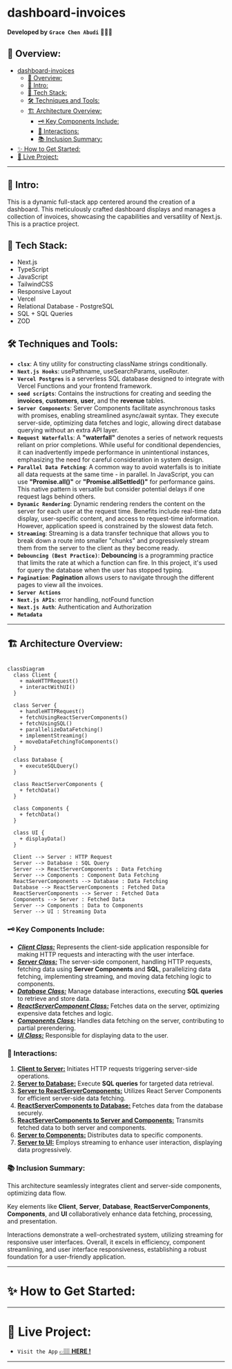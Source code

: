 # dashboard-invoices

**Developed by** **`Grace Chen Abudi`** 👩🏽‍💻

## 📣 Overview:

- [dashboard-invoices](#dashboard-invoices)
  - [📣 Overview:](#-overview)
  - [🔎 Intro:](#-intro)
  - [🧰 Tech Stack:](#-tech-stack)
  - [🛠️ Techniques and Tools:](#️-techniques-and-tools)
  - [🏗️ Architecture Overview:](#️-architecture-overview)
    - [🗝️ Key Components Include:](#️-key-components-include)
    - [🔄 Interactions:](#-interactions)
    - [📚 Inclusion Summary:](#-inclusion-summary)
- [✨ How to Get Started:](#-how-to-get-started)
- [🚀 Live Project:](#-live-project)

---

## 🔎 Intro:

This is a dynamic full-stack app centered around the creation of a dashboard. This meticulously crafted dashboard displays and manages a collection of invoices, showcasing the capabilities and versatility of Next.js. This is a practice project.

## 🧰 Tech Stack:

- Next.js
- TypeScript
- JavaScript
- TailwindCSS
- Responsive Layout
- Vercel
- Relational Database - PostgreSQL
- SQL + SQL Queries
- ZOD

## 🛠️ Techniques and Tools:

- **`clsx`**: A tiny utility for constructing className strings conditionally.
- **`Next.js Hooks`**: usePathname, useSearchParams, useRouter.
- **`Vercel Postgres`** is a serverless SQL database designed to integrate with Vercel Functions and your frontend framework.
- **`seed scripts`**: Contains the instructions for creating and seeding the **invoices**, **customers**, **user**, and the **revenue** tables.
- **`Server Components`**: Server Components facilitate asynchronous tasks with promises, enabling streamlined async/await syntax. They execute server-side, optimizing data fetches and logic, allowing direct database querying without an extra API layer.
- **`Request Waterfalls`**: A **"waterfall"** denotes a series of network requests reliant on prior completions. While useful for conditional dependencies, it can inadvertently impede performance in unintentional instances, emphasizing the need for careful consideration in system design.
- **`Parallel Data Fetching`**: A common way to avoid waterfalls is to initiate all data requests at the same time - in parallel. In JavaScript, you can use **"Promise.all()"** or **"Promise.allSettled()"** for performance gains. This native pattern is versatile but consider potential delays if one request lags behind others.
- **`Dynamic Rendering`**: Dynamic rendering renders the content on the server for each user at the request time. Benefits include real-time data display, user-specific content, and access to request-time information. However, application speed is constrained by the slowest data fetch.
- **`Streaming`**: Streaming is a data transfer technique that allows you to break down a route into smaller "chunks" and progressively stream them from the server to the client as they become ready.
- **`Debouncing (Best Practice)`**: **Debouncing** is a programming practice that limits the rate at which a function can fire. In this project, it's used for query the database when the user has stopped typing.
- **`Pagination`**: **Pagination** allows users to navigate through the different pages to view all the invoices.
- **`Server Actions`**
- **`Next.js APIs`**: error handling, notFound function
- **`Next.js Auth`**: Authentication and Authorization
- **`Metadata`**

---

## 🏗️ Architecture Overview:

```mermaid

classDiagram
  class Client {
    + makeHTTPRequest()
    + interactWithUI()
  }

  class Server {
    + handleHTTPRequest()
    + fetchUsingReactServerComponents()
    + fetchUsingSQL()
    + parallelizeDataFetching()
    + implementStreaming()
    + moveDataFetchingToComponents()
  }

  class Database {
    + executeSQLQuery()
  }

  class ReactServerComponents {
    + fetchData()
  }

  class Components {
    + fetchData()
  }

  class UI {
    + displayData()
  }

  Client --> Server : HTTP Request
  Server --> Database : SQL Query
  Server --> ReactServerComponents : Data Fetching
  Server --> Components : Component Data Fetching
  ReactServerComponents --> Database : Data Fetching
  Database --> ReactServerComponents : Fetched Data
  ReactServerComponents --> Server : Fetched Data
  Components --> Server : Fetched Data
  Server --> Components : Data to Components
  Server --> UI : Streaming Data

```

### 🗝️ Key Components Include:

- **_<ins>Client Class:</ins>_** Represents the client-side application responsible for making HTTP requests and interacting with the user interface.
- **_<ins>Server Class:</ins>_** The server-side component, handling HTTP requests, fetching data using **Server Components** and **SQL**, parallelizing data fetching, implementing streaming, and moving data fetching logic to components.
- **_<ins>Database Class:</ins>_** Manage database interactions, executing **SQL queries** to retrieve and store data.
- **_<ins>ReactServerComponent Class:</ins>_** Fetches data on the server, optimizing expensive data fetches and logic.
- **_<ins>Components Class:</ins>_** Handles data fetching on the server, contributing to partial prerendering.
- **_<ins>UI Class:</ins>_** Responsible for displaying data to the user.

### 🔄 Interactions:

1. **<ins>Client to Server:</ins>** Initiates HTTP requests triggering server-side operations.
2. **<ins>Server to Database:</ins>** Execute **SQL queries** for targeted data retrieval.
3. **<ins>Server to ReactServerComponents:</ins>** Utilizes React Server Components for efficient server-side data fetching.
4. **<ins>ReactServerComponents to Database:</ins>** Fetches data from the database securely.
5. **<ins>ReactServerComponents to Server and Components:</ins>** Transmits fetched data to both server and components.
6. **<ins>Server to Components:</ins>** Distributes data to specific components.
7. **<ins>Server to UI:</ins>** Employs streaming to enhance user interaction, displaying data progressively.

### 📚 Inclusion Summary:

This architecture seamlessly integrates client and server-side components, optimizing data flow.

Key elements like **Client**, **Server**, **Database**, **ReactServerComponents**, **Components**, and **UI** collaboratively enhance data fetching, processing, and presentation.

Interactions demonstrate a well-orchestrated system, utilizing streaming for responsive user interfaces. Overall, it excels in efficiency, component streamlining, and user interface responsiveness, establishing a robust foundation for a user-friendly application.

---

# ✨ How to Get Started:

---

# 🚀 Live Project:

- `Visit the App` [&#128073;&#127997; **HERE !**](https://dashboard-invoices-zeta.vercel.app/)

---
